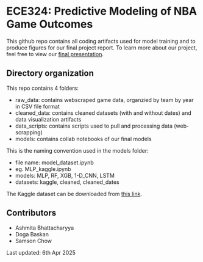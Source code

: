 # ECE324: Predictive Modeling of NBA Game Outcomes
This github repo contains all coding artifacts used for model training and to produce figures for our final project report. To learn more about our project, feel free to view our [final presentation](https://docs.google.com/presentation/d/1wbNToctD4GDqJdecT4lifqlGs3gQBpBkTQs6nnlTFOg/edit?usp=sharing). 

## Directory organization
This repo contains 4 folders:
- raw_data: contains webscraped game data, organzied by team by year in CSV file format
- cleaned_data: contains cleaned datasets (with and without dates) and data visualization artifacts
- data_scripts: contains scripts used to pull and processing data (web-scrapping)
- models: contains collab notebooks of our final models

This is the naming convention used in the models folder: 
- file name: model_dataset.ipynb
- eg. MLP_kaggle.ipynb
- models: MLP, RF, XGB, 1-D_CNN, LSTM
- datasets: kaggle, cleaned, cleaned_dates

The Kaggle dataset can be downloaded from [this link](https://www.kaggle.com/datasets/eoinamoore/historical-nba-data-and-player-box-scores?resource=download
).

## Contributors
- Ashmita Bhattacharyya
- Doga Baskan
- Samson Chow  


Last updated: 6th Apr 2025
